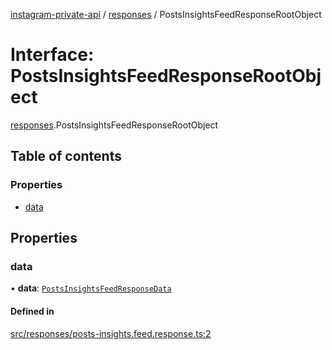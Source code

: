 [instagram-private-api](../../README.md) / [responses](../../modules/responses.md) / PostsInsightsFeedResponseRootObject

# Interface: PostsInsightsFeedResponseRootObject

[responses](../../modules/responses.md).PostsInsightsFeedResponseRootObject

## Table of contents

### Properties

- [data](PostsInsightsFeedResponseRootObject.md#data)

## Properties

### data

• **data**: [`PostsInsightsFeedResponseData`](PostsInsightsFeedResponseData.md)

#### Defined in

[src/responses/posts-insights.feed.response.ts:2](https://github.com/Nerixyz/instagram-private-api/blob/4971f34/src/responses/posts-insights.feed.response.ts#L2)
